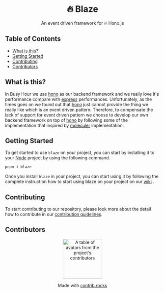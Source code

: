 <h1 align='center'>🔥 Blaze</h1>
<div align='center'>
An event driven framework for 🔥 Hono.js
</div>

<h2 id="table">Table of Contents</h2>

- <a href="#about">What is this?</a>
- <a href="#getting-started">Getting Started</a>
- <a href="#contributing">Contributing</a>
- <a href="#contributors">Contributors</a>

<h2 id="about">What is this?</h2>

In Busy Hour we use [hono](https://github.com/honojs/hono) as our backend framework and we really love it's performance compare with [express](https://github.com/expressjs/express) performances. Unfortunately, as the times goes on we found out that [hono](https://github.com/honojs/hono) just cannot provide the thing we really like which is an event driven pattern. Therefore, to compensate the lack of support for event driven pattern we choose to develop our own backend framework on top of [hono](https://github.com/honojs/hono) by following some of the implementation that inspired by [moleculer](https://github.com/moleculerjs/moleculer) implementation.

<h2 id="getting-started">Getting Started</h2>

To get started to use `blaze` on your project, you can start by installing it to your [Node](https://nodejs.org/) project by using the following command.

```bash
pnpm i blaze
```

Once you install `blaze` in your project, you can start using it by following the complete instruction how to start using blaze on your project on our [wiki](https://github.com/Busy-Hour-Studio/blaze/wiki) .

<h2 id="#contributing">Contributing</h2>

To start contributing to our repository, please look more about the detail how to contribute in our [contribution guidelines](./CONTRIBUTING.md).

<h2 id="contributors">Contributors</h2>

<a href="https://github.com/Busy-Hour-Studio/blaze/graphs/contributors">
  <p align="center">
    <img width="128" src="https://contrib.rocks/image?repo=Busy-Hour-Studio/blaze" alt="A table of avatars from the project's contributors" />
  </p>
</a>

<p align="center">
  Made with <a rel="noopener noreferrer" target="_blank" href="https://contrib.rocks">contrib.rocks</a>
</p>
